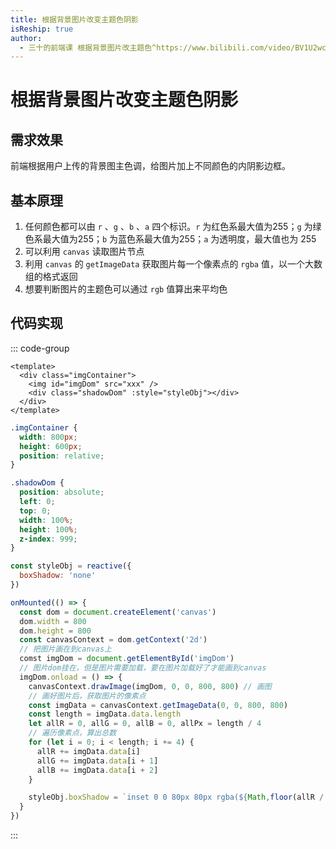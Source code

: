 ```yaml
---
title: 根据背景图片改变主题色阴影
isReship: true
author:
  - 三十的前端课 根据背景图片改主题色^https://www.bilibili.com/video/BV1U2wce7EHY
---
```


# 根据背景图片改变主题色阴影

## 需求效果

前端根据用户上传的背景图主色调，给图片加上不同颜色的内阴影边框。

## 基本原理

1. 任何颜色都可以由 `r` 、`g` 、`b` 、`a` 四个标识。`r` 为红色系最大值为255；`g` 为绿色系最大值为255；`b` 为蓝色系最大值为255；`a` 为透明度，最大值也为 255
2. 可以利用 `canvas` 读取图片节点
3. 利用 `canvas` 的 `getImageData` 获取图片每一个像素点的 `rgba` 值，以一个大数组的格式返回
4. 想要判断图片的主题色可以通过 `rgb` 值算出来平均色

## 代码实现

::: code-group
```vue [App.vue]
<template>
  <div class="imgContainer">
    <img id="imgDom" src="xxx" />
    <div class="shadowDom" :style="styleObj"></div>
  </div>
</template>
```
```css [App.css]
.imgContainer {
  width: 800px;
  height: 600px;
  position: relative;
}

.shadowDom {
  position: absolute;
  left: 0;
  top: 0;
  width: 100%;
  height: 100%;
  z-index: 999;
}
```
```js [App.js]
const styleObj = reactive({
  boxShadow: 'none'
})

onMounted(() => {
  const dom = document.createElement('canvas')
  dom.width = 800
  dom.height = 800
  const canvasContext = dom.getContext('2d')
  // 把图片画在到canvas上
  comst imgDom = document.getElementById('imgDom')
  // 图片dom挂在，但是图片需要加载，要在图片加载好了才能画到canvas
  imgDom.onload = () => {
    canvasContext.drawImage(imgDom, 0, 0, 800, 800) // 画图
    // 画好图片后，获取图片的像素点
    const imgData = canvasContext.getImageData(0, 0, 800, 800)
    const length = imgData.data.length
    let allR = 0, allG = 0, allB = 0, allPx = length / 4
    // 遍历像素点，算出总数
    for (let i = 0; i < length; i += 4) {
      allR += imgData.data[i]
      allG += imgData.data[i + 1]
      allB += imgData.data[i + 2]
    }

    styleObj.boxShadow = `inset 0 0 80px 80px rgba(${Math,floor(allR / allPx)}, ${Math.floor(allG / allPx)}, ${Math.floor(allB / allPx)}, .5)`
  }
})
```

:::